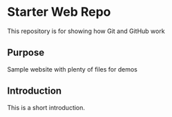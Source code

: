 # Starter Web Repo

This repository is for showing how Git and GitHub work


## Purpose

Sample website with plenty of files for demos

## Introduction

This is a short introduction.